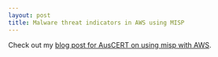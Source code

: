 ```yaml
---
layout: post
title: Malware threat indicators in AWS using MISP
---
```


Check out my [blog post for AusCERT on using misp with AWS](https://www.auscert.org.au/blog/2019-06-13-malware-threat-indicators-aws-using-misp).
